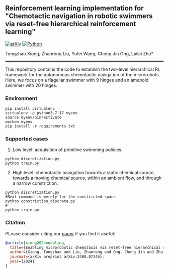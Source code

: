 ## Reinforcement learning implementation for "Chemotactic navigation in robotic swimmers via reset-free hierarchical reinforcement learning"
[![arXiv](https://img.shields.io/badge/arXiv-2408.07346-df2a2a.svg)](https://arxiv.org/pdf/2408.07346)
[![Python](https://img.shields.io/badge/python-3.7.17-blue)](https://www.python.org)


Tongzhao Xiong, Zhaorong Liu, Yufei Wang, Chong Jin Ong, Lailai Zhu* 
<hr style="border: 2px solid gray;"></hr>

This repository contains the code to establish the two-level hierarchical RL framework for the autonomous chemotactic navigation of the microrobots. Here, we focus on a flagellar swimmer with $9$ hinges and an ameboid swimmer with $20$ hinges.

### Environment
```
pip install virtualenv
virtualenv -p python3.7.17 myenv
source myenv/bin/activate
workon myenv
pip install -r requirements.txt
```

### Supported cases
1. Low level: acquisition of primitive swimming policies. 
```
python discretization.py
python train.py
```

2. High level: chemotactic navigation towards a static chemical source, towards a moving chemical source, within an ambient flow, and through a narrow constriction. 
```
python discretization.py
#Next command is merely for the constricted space
python constriction_discrete.py
#
python train.py
```

### Citation
PLease consider citing our [paper](https://arxiv.org/pdf/2408.07346) if you find it useful:
```bibtex
@article{xiong2024enabling,
  title={Enabling microrobotic chemotaxis via reset-free hierarchical reinforcement learning},
  author={Xiong, Tongzhao and Liu, Zhaorong and Ong, Chong Jin and Zhu, Lailai},
  journal={arXiv preprint arXiv:2408.07346},
  year={2024}
}
```
